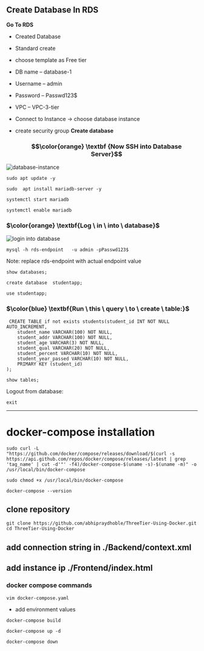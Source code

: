 ## Create Database In RDS 

**Go To RDS**
- Created Database
- Standard create
- choose template as Free tier
- DB name – database-1
- Username – admin
- Password – Passwd123$
- VPC – VPC-3-tier
- Connect to Instance -> choose database instance
- create security group
**Create database**

  ### $$\color{orange} \textbf {Now SSH  into Database  Server}$$

![database-instance](https://github.com/abhipraydhoble/Project-3-tier-Student-App/assets/122669982/8159a278-d612-441e-93da-d581428cdd3a)

````
sudo apt update -y
````
````
sudo  apt install mariadb-server -y
````
````
systemctl start mariadb
````
````
systemctl enable mariadb
````
### $\color{orange} \textbf{Log \ in \ into \ database}$

![login into database](https://github.com/abhipraydhoble/Project-3-tier-Student-App/assets/122669982/ba0c082a-060f-48f9-8520-83c906337251)

````
mysql -h rds-endpoint   -u admin -pPasswd123$
````
Note: replace rds-endpoint with actual endpoint value

````
show databases;
````
````
create database  studentapp;
````
````
use studentapp;
````

### $\color{blue} \textbf{Run \ this \ query \ to \ create \ table:}$
````
 CREATE TABLE if not exists students(student_id INT NOT NULL AUTO_INCREMENT,  
	student_name VARCHAR(100) NOT NULL,  
	student_addr VARCHAR(100) NOT NULL,   
	student_age VARCHAR(3) NOT NULL,      
	student_qual VARCHAR(20) NOT NULL,     
	student_percent VARCHAR(10) NOT NULL,   
	student_year_passed VARCHAR(10) NOT NULL,  
	PRIMARY KEY (student_id)  
);
````
````
show tables;
````
Logout from database:
````
exit
````
---
# docker-compose installation

````
sudo curl -L "https://github.com/docker/compose/releases/download/$(curl -s https://api.github.com/repos/docker/compose/releases/latest | grep 'tag_name' | cut -d'"' -f4)/docker-compose-$(uname -s)-$(uname -m)" -o /usr/local/bin/docker-compose
````
````
sudo chmod +x /usr/local/bin/docker-compose
````
````
docker-compose --version
````
## clone repository
````
git clone https://github.com/abhipraydhoble/ThreeTier-Using-Docker.git
cd ThreeTier-Using-Docker
````
## add connection string in ./Backend/context.xml 
## add instance ip ./Frontend/index.html

### docker compose commands
````
vim docker-compose.yaml
````
- add environment values
  
````
docker-compose build
````
````
docker-compose up -d
````
````
docker-compose down
````
